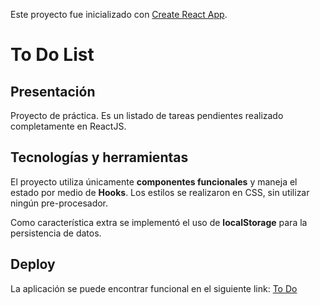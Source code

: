 Este proyecto fue inicializado con [Create React App](https://github.com/facebook/create-react-app).

# To Do List

## Presentación

Proyecto de práctica. Es un listado de tareas pendientes realizado completamente en ReactJS.

## Tecnologías y herramientas

El proyecto utiliza únicamente **componentes funcionales** y maneja el estado por medio de **Hooks**. Los estilos se realizaron en CSS, sin utilizar ningún pre-procesador.

Como característica extra se implementó el uso de **localStorage** para la persistencia de datos.

## Deploy

La aplicación se puede encontrar funcional en el siguiente link: <a href="https://to-do.federicomiranda.now.sh/" target="_blank">To Do</a>